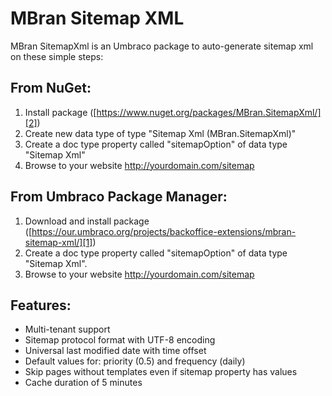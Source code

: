 # MBran Sitemap XML
MBran SitemapXml is an Umbraco package to auto-generate sitemap xml on these simple steps:

[1]: https://our.umbraco.org/projects/backoffice-extensions/mbran-sitemap-xml/ "Umbraco Package Link"
[2]: https://www.nuget.org/packages/MBran.SitemapXml/ "NuGet Package Link"

## From NuGet:

1. Install package ([https://www.nuget.org/packages/MBran.SitemapXml/][2])
2. Create new data type of type "Sitemap Xml (MBran.SitemapXml)"
3. Create a doc type property called "sitemapOption" of data type "Sitemap Xml"
4. Browse to your website http://yourdomain.com/sitemap

## From Umbraco Package  Manager:

1. Download and install package ([https://our.umbraco.org/projects/backoffice-extensions/mbran-sitemap-xml/][1])
2. Create a doc type property called "sitemapOption" of data type "Sitemap Xml".
3. Browse to your website http://yourdomain.com/sitemap

## Features:

* Multi-tenant support
* Sitemap protocol format with UTF-8 encoding
* Universal last modified date with time offset
* Default values for: priority (0.5) and frequency (daily)
* Skip pages without templates even if sitemap property has values
* Cache duration of 5 minutes
